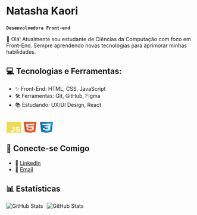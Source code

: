 # Natasha Kaori

**`Desenvolvedora Front-end`**

👋 Olá! Atualmente sou estudante de Ciências da Computação com foco em Front-End. Sempre aprendendo novas tecnologias para aprimorar minhas habilidades.


## 💻 Tecnologias e Ferramentas:

- ✨ Front-End: HTML, CSS, JavaScript
- 🛠️ Ferramentas: Git, GitHub, Figma
- 📚 Estudando: UX/UI Design, React

<div style="display: inline_block"><br>
  <img align="center" alt="kaori-Js" height="30" width="40" src="https://raw.githubusercontent.com/devicons/devicon/master/icons/javascript/javascript-plain.svg">
  <img align="center" alt="kaori-HTML" height="30" width="40" src="https://raw.githubusercontent.com/devicons/devicon/master/icons/html5/html5-original.svg">
  <img align="center" alt="kaori-CSS" height="30" width="40" src="https://raw.githubusercontent.com/devicons/devicon/master/icons/css3/css3-original.svg">
</div>

## 👥 Conecte-se Comigo

- 🔗 [LinkedIn](www.linkedin.com/in/natasha-yonamine)
- 📧 [Email](mailto:natashayonamine@gmail.com)

## 📊 Estatísticas

<p>
  <img 
    align="left" 
    alt="GitHub Stats" 
    height="200" 
    style="padding-right: 10px;" 
    src="https://github-readme-stats.vercel.app/api?username=natashayasu&show_icons=true&theme=tokyonight&include_all_commits=true&locale=pt-br" 
  />

<img
align="left"
alt="GitHub Stats"
height="200"
src="https://github-readme-stats.vercel.app/api/top-langs/?username=natashayasu&theme=tokyonight&layout=compact&custom_title=Tecnologias&langs_count=9"
/>

</p>
